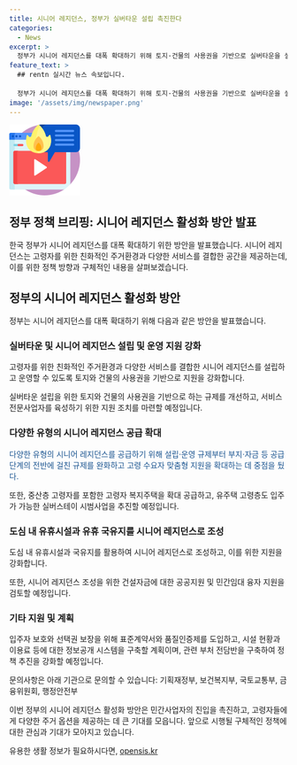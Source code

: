 ```yaml
---
title: 시니어 레지던스, 정부가 실버타운 설립 촉진한다
categories:
  - News
excerpt: >
  정부가 시니어 레지던스를 대폭 확대하기 위해 토지·건물의 사용권을 기반으로 실버타운을 설립해 운영할 수 있도록 하고, 도심 내 유휴시설과 유휴 국유지를 시니어 레지던스로 조성할 수 있도록 지원을 강화한다. 고령자 복지주택 3000가구씩 공급하고, 중산층 고령자까지 공급 확대하며, 유주택 고령층도 입주가 가능한 실버스테이 시범사업을 추진한다. 유형의 시니어 레지던스를 공급하기 위한 규제완화와 지원 확대, 건설자금 공공지원 및 관계부처 전담반 구축 등 시니어 레지던스 활성화 방안 발표.
feature_text: >
  ## rentn 실시간 뉴스 속보입니다.

  정부가 시니어 레지던스를 대폭 확대하기 위해 토지·건물의 사용권을 기반으로 실버타운을 설립해 운영할 수 있도록 하고, 도심 내 유휴시설과 유휴 국유지를 시니어 레지던스로 조성할 수 있도록 지원을 강화한다. 고령자 복지주택 3000가구씩 공급하고, 중산층 고령자까지 공급 확대하며, 유주택 고령층도 입주가 가능한 실버스테이 시범사업을 추진한다. 유형의 시니어 레지던스를 공급하기 위한 규제완화와 지원 확대, 건설자금 공공지원 및 관계부처 전담반 구축 등 시니어 레지던스 활성화 방안 발표.
image: '/assets/img/newspaper.png'
---
```


<p><img src="/assets/img/news.png" alt="rentncar 속보" /></p>

<h2>정부 정책 브리핑: 시니어 레지던스 활성화 방안 발표</h2>

<p data-ke-size="size16"></p>

<p>한국 정부가 시니어 레지던스를 대폭 확대하기 위한 방안을 발표했습니다. 시니어 레지던스는 고령자를 위한 친화적인 주거환경과 다양한 서비스를 결합한 공간을 제공하는데, 이를 위한 정책 방향과 구체적인 내용을 살펴보겠습니다.</p>

<h2 data-ke-size="size26">정부의 시니어 레지던스 활성화 방안</h2>

<p>정부는 시니어 레지던스를 대폭 확대하기 위해 다음과 같은 방안을 발표했습니다.</p>

<h3>실버타운 및 시니어 레지던스 설립 및 운영 지원 강화</h3>

<p>고령자를 위한 친화적인 주거환경과 다양한 서비스를 결합한 시니어 레지던스를 설립하고 운영할 수 있도록 토지와 건물의 사용권을 기반으로 지원을 강화합니다.</p>

<p>실버타운 설립을 위한 토지와 건물의 사용권을 기반으로 하는 규제를 개선하고, 서비스 전문사업자를 육성하기 위한 지원 조치를 마련할 예정입니다.</p>

<h3>다양한 유형의 시니어 레지던스 공급 확대</h3>

<p><span style="color: #1a5490;">다양한 유형의 시니어 레지던스를 공급하기 위해 설립·운영 규제부터 부지·자금 등 공급단계의 전반에 걸친 규제를 완화하고 고령 수요자 맞춤형 지원을 확대하는 데 중점을 뒀다.</span></p>

<p>또한, 중산층 고령자를 포함한 고령자 복지주택을 확대 공급하고, 유주택 고령층도 입주가 가능한 실버스테이 시범사업을 추진할 예정입니다.</p>

<h3>도심 내 유휴시설과 유휴 국유지를 시니어 레지던스로 조성</h3>

<p>도심 내 유휴시설과 국유지를 활용하여 시니어 레지던스로 조성하고, 이를 위한 지원을 강화합니다.</p>

<p>또한, 시니어 레지던스 조성을 위한 건설자금에 대한 공공지원 및 민간임대 융자 지원을 검토할 예정입니다.</p>

<h3>기타 지원 및 계획</h3>

<p>입주자 보호와 선택권 보장을 위해 표준계약서와 품질인증제를 도입하고, 시설 현황과 이용료 등에 대한 정보공개 시스템을 구축할 계획이며, 관련 부처 전담반을 구축하여 정책 추진을 강화할 예정입니다.</p>

<p>문의사항은 아래 기관으로 문의할 수 있습니다: 기획재정부, 보건복지부, 국토교통부, 금융위원회, 행정안전부</p>

<p data-ke-size="size16"></p>

<p>이번 정부의 시니어 레지던스 활성화 방안은 민간사업자의 진입을 촉진하고, 고령자들에게 다양한 주거 옵션을 제공하는 데 큰 기대를 모읍니다. 앞으로 시행될 구체적인 정책에 대한 관심과 기대가 모아지고 있습니다.</p>
유용한 생활 정보가 필요하시다면, <a href="https://opensis.kr" rel="dofollow">opensis.kr</a>


